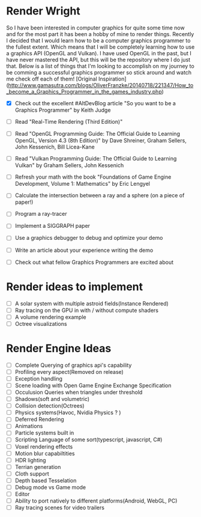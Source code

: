 # Render Wright

So I have been interested in computer graphics for quite some time now and for the most part it has been a hobby of mine to render things. 
Recently I decided that I would learn how to be a computer graphics programmer to the fullest extent. Which means that I will be completely learning
how to use a graphics API (OpenGL and Vulkan). I have used OpenGL in the past, but I have never mastered the API, but this will be the repository where
I do just that. Below is a list of things that I'm looking to accomplish on my journey to be comming a successful graphics programmer so stick around 
and watch me check off each of them! [Original Inspiration] (http://www.gamasutra.com/blogs/OliverFranzke/20140718/221347/How_to_become_a_Graphics_Programmer_in_the_games_industry.php)

* [x] Check out the excellent #AltDevBlog article "So you want to be a Graphics Programmer" by Keith Judge
* [ ] Read "Real-Time Rendering (Third Edition)"
* [ ] Read "OpenGL Programming Guide: The Official Guide to Learning OpenGL, Version 4.3 (8th Edition)" by Dave Shreiner, Graham Sellers, John Kessenich, Bill Licea-Kane
* [ ] Read "Vulkan Programming Guide: The Official Guide to Learning Vulkan" by Graham Sellers, John Kessenich 
* [ ] Refresh your math with the book "Foundations of Game Engine Development, Volume 1: Mathematics" by Eric Lengyel
* [ ] Calculate the intersection between a ray and a sphere (on a piece of paper!)
* [ ] Program a ray-tracer
* [ ] Implement a SIGGRAPH paper
* [ ] Use a graphics debugger to debug and optimize your demo
* [ ] Write an article about your experience writing the demo
* [ ] Check out what fellow Graphics Programmers are excited about


# Render ideas to implement

* [ ] A solar system with multiple astroid fields(Instance Rendered)
* [ ] Ray tracing on the GPU in with / without compute shaders
* [ ] A volume rendering example
* [ ] Octree visualizations

# Render Engine Ideas

* [ ] Complete Querying of graphics api's capability
* [ ] Profiling every aspect(Removed on release)
* [ ] Exception handling
* [ ] Scene loading with Open Game Engine Exchange Specification
* [ ] Occulusion Queries when triangles under threshold
* [ ] Shadows(soft and volumetric)
* [ ] Collision detection(Octrees)
* [ ] Physics systems(Havoc, Nvidia Physics ? )
* [ ] Deferred Rendering
* [ ] Animations
* [ ] Particle systems built in
* [ ] Scripting Language of some sort(typescript, javascript, C#)
* [ ] Voxel rendering effects
* [ ] Motion blur capabiltities
* [ ] HDR lighting
* [ ] Terrian generation
* [ ] Cloth support
* [ ] Depth based Tesselation
* [ ] Debug mode vs Game mode
* [ ] Editor
* [ ] Ability to port natively to different platforms(Android, WebGL, PC)
* [ ] Ray tracing scenes for video trailers
